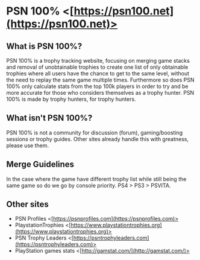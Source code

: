 # PSN 100% <[https://psn100.net](https://psn100.net)>

## What is PSN 100%?
PSN 100% is a trophy tracking website, focusing on merging game stacks and removal of unobtainable trophies to create one list of only obtainable trophies where all users have the chance to get to the same level, without the need to replay the same game multiple times. Furthermore so does PSN 100% only calculate stats from the top 100k players in order to try and be more accurate for those who considers themselves as a trophy hunter. PSN 100% is made by trophy hunters, for trophy hunters.

## What isn't PSN 100%?
PSN 100% is not a community for discussion (forum), gaming/boosting sessions or trophy guides. Other sites already handle this with greatness, please use them.

## Merge Guidelines
In the case where the game have different trophy list while still being the same game so do we go by console priority. PS4 > PS3 > PSVITA.

## Other sites
- PSN Profiles <[https://psnprofiles.com](https://psnprofiles.com)>
- PlaystationTrophies <[https://www.playstationtrophies.org](https://www.playstationtrophies.org)>
- PSN Trophy Leaders <[https://psntrophyleaders.com](https://psntrophyleaders.com)>
- PlayStation games stats <[http://gamstat.com/](http://gamstat.com/)>
